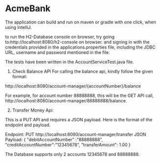 # AcmeBank

The application can build and run on maven or gradle with one click, when using IntelliJ.

to run the H2-Database console on browser, try going to:http://localhost:8080/h2-console on browser. and signing in with the credentials provided in the applications.properties file, including the JDBC URL, username and password mentioned in the file. 

The tests have been written in the AccountServiceTest.java file.

1. Check Balance API
For calling the balance api, kindly follow the given format:

http://localhost:8080/account-manager/{accountNumber}/balance

For example, for account number 88888888, this will be the GET API call,
http://localhost:8080/account-manager/88888888/balance.

2. Transfer Money Api:

This is a PUT API and requires a JSON payload. Here is the format of the endpoint and payload. 

Endpoint: PUT http://localhost:8080/account-manager/transfer
JSON Payload: 
{
    "debitAccountNumber" :"88888888",
    "creditAccountNumber":"12345678",
    "transferAmount": 1.00
}

The Database supports only 2 accounts 12345678 and 88888888.



